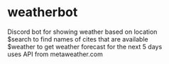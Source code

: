 # weatherbot
Discord bot for showing weather based on location\
$search to find names of cites that are available\
$weather to get weather forecast for the next 5 days\
uses API from metaweather.com
